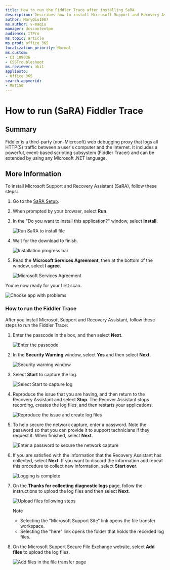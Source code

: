 ```yaml
---
title: How to run the Fiddler Trace after installing SaRA
description: Describes how to install Microsoft Support and Recovery Assistant (SaRA) and run the Fiddler Trace.
author: MaryQiu1987
ms.author: v-maqiu
manager: dcscontentpm 
audience: ITPro 
ms.topic: article 
ms.prod: office 365
localization_priority: Normal
ms.custom: 
- CI 109036
- CSSTroubleshoot
ms.reviewer: akit
appliesto:
- Office 365
search.appverid: 
- MET150
---
```


# How to run (SaRA) Fiddler Trace

## Summary

Fiddler is a third-party (non-Microsoft) web debugging proxy that logs all HTTP(S) traffic between a user's computer and the Internet. It includes a powerful, event-based scripting subsystem (Fiddler Tracer) and can be extended by using any Microsoft .NET language.

## More Information

To install Microsoft Support and Recovery Assistant (SaRA), follow these steps:

1. Go to the [SaRA Setup](https://aka.ms/SaRASetup).
2. When prompted by your browser, select **Run**.
3. In the "Do you want to install this application?" window, select **Install**.

   ![Run SaRA to install file](./media/run-fiddler-trace/install.png)

4. Wait for the download to finish.

   ![Installation progress bar](./media/run-fiddler-trace/install-process.png)

5. Read the **Microsoft Services Agreement**, then at the bottom of the window, select **I agree**.

   ![Microsoft Services Agreement](./media/run-fiddler-trace/agreement.png)

You're now ready for your first scan.

![Choose app with problems](./media/run-fiddler-trace/scan.png)

### How to run the Fiddler Trace

After you install Microsoft Support and Recovery Assistant, follow these steps to run the Fiddler Trace:

1. Enter the passcode in the box, and then select **Next**.

   ![Enter the passcode](./media/run-fiddler-trace/passcode.png)

2. In the **Security Warning** window, select **Yes** and then select **Next**.

   ![Security warning window](./media/run-fiddler-trace/security-warning.png)

3. Select **Start** to capture the log.

   ![Select Start to capture log](./media/run-fiddler-trace/record-log.png)

4. Reproduce the issue that you are having, and then return to the Recovery Assistant and select **Stop**. The Recover Assistant stops recording, creates the log files, and then restarts your applications.

   ![Reproduce the issue and create log files](./media/run-fiddler-trace/record-step.png)

5. To help secure the network capture, enter a password. Note the password so that you can provide it to support technicians if they request it. When finished, select **Next**.

   ![Enter a password to secure the network capture](./media/run-fiddler-trace/secure-network.png)

6. If you are satisfied with the information that the Recovery Assistant has collected, select **Next**. If you want to discard the information and repeat this procedure to collect new information, select **Start over**.

   ![Logging is complete](./media/run-fiddler-trace/complete.png)

7. On the **Thanks for collecting diagnostic logs** page, follow the instructions to upload the log files and then select **Next**.

   ![Upload files following steps](./media/run-fiddler-trace/upload.png)

   > [!NOTE]
   > - Selecting the "Microsoft Support Site" link opens the file transfer workspace.
   > - Selecting the "here" link opens the folder that holds the recorded log files.

8. On the Microsoft Support Secure File Exchange website, select **Add files** to upload the log files.

   ![Add files in the file transfer page](./media/run-fiddler-trace/add-file.png)
